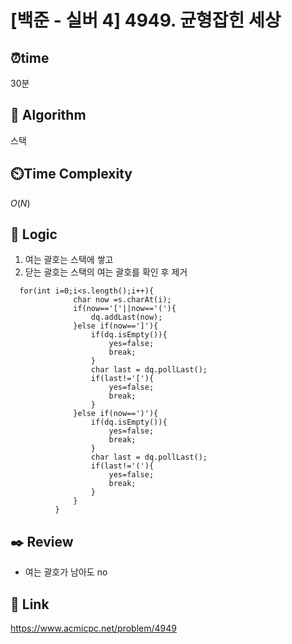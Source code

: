  # [백준 - 실버 4] 4949. 균형잡힌 세상
  
  ## ⏰**time**
  30분
  
  ## :pushpin: **Algorithm**
  스택
  
  ## ⏲️**Time Complexity**
  $O(N)$
  
  ## :round_pushpin: **Logic**
  1. 여는 괄호는 스택에 쌓고
  2. 닫는 괄호는 스택의 여는 괄호를 확인 후 제거
  ```
    for(int i=0;i<s.length();i++){
	            char now =s.charAt(i);
	            if(now=='['||now=='('){
	                dq.addLast(now);
	            }else if(now==']'){
	                if(dq.isEmpty()){
	                    yes=false;
	                    break;
	                }
	                char last = dq.pollLast();
	                if(last!='['){
	                    yes=false;
	                    break;
	                }
	            }else if(now==')'){
	                if(dq.isEmpty()){
	                    yes=false;
	                    break;
	                }
	                char last = dq.pollLast();
	                if(last!='('){
	                    yes=false;
	                    break;
	                }
	            }
	        }
  ```
  
  ## :black_nib: **Review**
  - 여는 괄호가 남아도 no
  
  ## 📡 Link
  https://www.acmicpc.net/problem/4949
